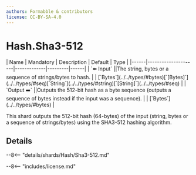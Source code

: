 ```yaml
---
authors: Formabble & contributors
license: CC-BY-SA-4.0
---
```



# Hash.Sha3-512

<div class="sh-parameters" markdown="1">
| Name | Mandatory | Description | Default | Type |
|------|---------------------|-------------|---------|------|
| `⬅️ Input` ||The string, bytes or a sequence of strings/bytes to hash. | | [`Bytes`](../../types/#bytes)[`[Bytes]`](../../types/#seq)[`String`](../../types/#string)[`[String]`](../../types/#seq) |
| `Output ➡️` ||Outputs the 512-bit hash as a byte sequence (outputs a sequence of bytes instead if the input was a sequence). | | [`Bytes`](../../types/#bytes) |

</div>

This shard outputs the 512-bit hash (64-bytes) of the input (string, bytes or a sequence of strings/bytes) using the SHA3-512 hashing algorithm.

## Details

--8<-- "details/shards/Hash/Sha3-512.md"


--8<-- "includes/license.md"

